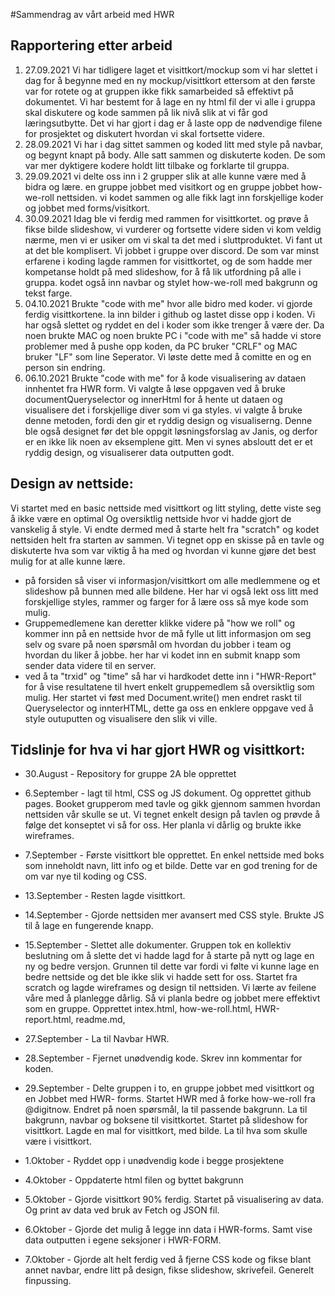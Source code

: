 #Sammendrag av vårt arbeid med HWR
## Rapportering etter arbeid
   1. 27.09.2021 Vi har tidligere laget et visittkort/mockup 
   som vi har slettet i dag for å begynne med en ny mockup/visittkort 
   ettersom at den første var for rotete og at gruppen ikke fikk 
   samarbeided så effektivt på dokumentet. Vi har bestemt for å
   lage en ny html fil der vi alle i gruppa skal diskutere og
   kode sammen på lik nivå slik at vi får god læringsutbytte.
   Det vi har gjort i dag er å laste opp de nødvendige filene
   for prosjektet og diskutert hvordan vi skal fortsette videre.
   2. 28.09.2021 Vi har i dag sittet sammen og koded litt med style på navbar, 
      og begynt knapt på body. Alle satt sammen og diskuterte koden. De som var 
      mer dyktigere kodere holdt litt tilbake og forklarte til gruppa. 
   3. 29.09.2021 vi delte oss inn i 2 grupper slik at alle kunne være med å bidra og lære.
      en gruppe jobbet med visitkort og en gruppe jobbet how-we-roll nettsiden.
      vi kodet sammen og alle fikk lagt inn forskjellige koder og jobbet med forms/visitkort.
   4. 30.09.2021 Idag ble vi ferdig med rammen for visittkortet. og prøve å fikse bilde slideshow, vi vurderer og fortsette videre siden vi kom veldig nærme, men vi er usiker om vi skal ta det med i sluttproduktet. 
   Vi fant ut at det ble komplisert. Vi jobbet i gruppe over discord. De som var minst erfarene i koding lagde rammen for visittkortet, 
   og de som hadde mer kompetanse holdt på med slideshow, for å få lik utfordning på alle i gruppa.
   kodet også inn navbar og stylet how-we-roll med bakgrunn og tekst farge.
   5. 04.10.2021 Brukte "code with me" hvor alle bidro med koder. vi gjorde ferdig visittkortene. 
   la inn bilder i github og lastet disse opp i koden. Vi har også slettet og ryddet en del i koder 
   som ikke trenger å være der. Da noen brukte MAC og noen brukte PC i "code with me" så hadde vi
   store problemer med å pushe opp koden, da PC bruker "CRLF" og MAC bruker "LF" som line Seperator.
   Vi løste dette med å comitte en og en person sin endring.
   6. 06.10.2021 Brukte "code with me" for å kode visualisering av dataen innhentet fra HWR form. Vi valgte å løse oppgaven
   ved å bruke documentQueryselector og innerHtml for å hente ut dataen og visualisere det i forskjellige diver som vi ga styles.
   vi valgte å bruke denne metoden, fordi den gir et ryddig design og visualiserng. Denne ble også designet før det ble oppgit løsningsforslag
   av Janis, og derfor er en ikke lik noen av eksemplene gitt. Men vi synes absloutt det er et ryddig design, og visualiserer data outputten godt. 

## Design av nettside:
Vi startet med en basic nettside med visittkort og litt styling, dette viste seg å ikke være en optimal
Og oversiktlig nettside hvor vi hadde gjort de vanskelig å style. Vi endte dermed med å starte helt fra 
"scratch" og kodet nettsiden helt fra starten av sammen. Vi tegnet opp en skisse på en tavle og diskuterte
hva som var viktig å ha med og hvordan vi kunne gjøre det best mulig for at alle kunne lære.
- på forsiden så viser vi informasjon/visittkort om alle medlemmene og et slideshow på bunnen med alle bildene.
Her har vi også lekt oss litt med forskjellige styles, rammer og farger for å lære oss så mye kode som mulig.
- Gruppemedlemene kan deretter klikke videre på "how we roll" og kommer inn på en nettside hvor de må fylle ut
litt informasjon om seg selv og svare på noen spørsmål om hvordan du jobber i team og hvordan du liker å jobbe.
her har vi kodet inn en submit knapp som sender data videre til en server.
- ved å ta "trxid" og "time" så har vi hardkodet dette inn i "HWR-Report" for å vise resultatene til hvert
enkelt gruppemedlem så oversiktlig som mulig. Her startet vi føst med Document.write() men endret raskt til Queryselector og innterHTML,
dette ga oss en enklere oppgave ved å style outuputten og visualisere den slik vi ville. 

## Tidslinje for hva vi har gjort HWR og visittkort:
* 30.August - Repository for gruppe 2A ble opprettet

* 6.September - lagt til html, CSS og JS dokument. Og opprettet github pages. Booket grupperom med tavle og gikk gjennom sammen hvordan nettsiden vår skulle se ut. Vi tegnet enkelt design på tavlen og prøvde å følge det konseptet vi så for oss. Her planla vi dårlig og brukte ikke wireframes.

* 7.September -  Første visittkort ble opprettet. En enkel nettside med boks som inneholdt navn, litt info og et bilde. Dette var en god trening for de om var nye til koding og CSS.

* 13.September - Resten lagde visittkort.

* 14.September - Gjorde nettsiden mer avansert med CSS style. Brukte JS til å lage en fungerende knapp.

* 15.September - Slettet alle dokumenter. Gruppen tok en kollektiv beslutning om å slette det vi hadde lagd for å starte på nytt og lage en ny og bedre versjon.  Grunnen til dette var fordi vi følte vi kunne lage en bedre nettside og det ble ikke slik vi hadde sett for oss. Startet fra scratch og lagde wireframes og design til nettsiden. Vi lærte av feilene våre med å planlegge dårlig. Så vi planla bedre og jobbet mere effektivt som en gruppe. Opprettet intex.html, how-we-roll.html, HWR-report.html, readme.md,

* 27.September - La til Navbar HWR.

* 28.September - Fjernet unødvendig kode. Skrev inn kommentar for koden.

* 29.September - Delte gruppen i to, en gruppe jobbet med visittkort og  en Jobbet med HWR- forms. Startet HWR med å forke how-we-roll fra @digitnow. Endret på noen spørsmål, la til passende bakgrunn. La til bakgrunn, navbar og boksene til visittkortet. Startet på slideshow for visittkort. Lagde en mal for visittkort, med bilde. La til hva som skulle være i visittkort.

* 1.Oktober - Ryddet opp i unødvendig kode i begge prosjektene

* 4.Oktober - Oppdaterte html filen og byttet bakgrunn

* 5.Oktober - Gjorde visittkort 90% ferdig. Startet på visualisering av data. Og print av data ved bruk av Fetch og JSON fil.

* 6.Oktober - Gjorde det mulig å legge inn data i HWR-forms. Samt vise data outputten i egene seksjoner i HWR-FORM.

* 7.Oktober - Gjorde alt helt ferdig ved å fjerne CSS kode og fikse blant annet navbar, endre litt på design, fikse slideshow, skrivefeil.  Generelt finpussing. 

